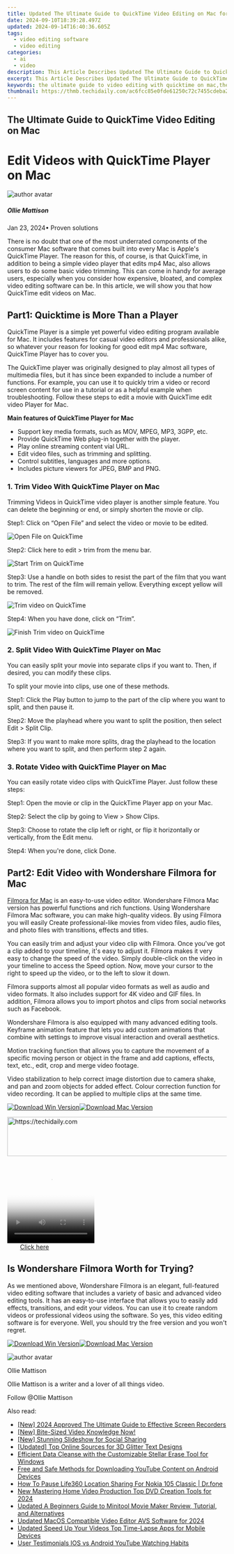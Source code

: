 ```yaml
---
title: Updated The Ultimate Guide to QuickTime Video Editing on Mac for 2024
date: 2024-09-10T18:39:28.497Z
updated: 2024-09-14T16:40:36.605Z
tags: 
  - video editing software
  - video editing
categories: 
  - ai
  - video
description: This Article Describes Updated The Ultimate Guide to QuickTime Video Editing on Mac for 2024
excerpt: This Article Describes Updated The Ultimate Guide to QuickTime Video Editing on Mac for 2024
keywords: the ultimate guide to video editing with quicktime on mac,the ultimate guide to video metadata editing on mac 8 top picks,the ultimate guide to quicktime video editing on mac,the ultimate guide to rapid video trimming on mac updated 2023,the ultimate guide to video editing on mac,the ultimate quicktime video editing guide for mac os users,the ultimate guide to video editing on a mac
thumbnail: https://thmb.techidaily.com/ac6fcc85e0fde61250c72c7455cdeba283035fd7fed1fa3496121c2d71b4b3d4.jpg
---
```


## The Ultimate Guide to QuickTime Video Editing on Mac

# Edit Videos with QuickTime Player on Mac

![author avatar](https://images.wondershare.com/filmora/article-images/ollie-mattison.jpg)

##### Ollie Mattison

 Jan 23, 2024• Proven solutions

There is no doubt that one of the most underrated components of the consumer Mac software that comes built into every Mac is Apple's QuickTime Player. The reason for this, of course, is that QuickTime, in addition to being a simple video player that edits mp4 Mac, also allows users to do some basic video trimming. This can come in handy for average users, especially when you consider how expensive, bloated, and complex video editing software can be. In this article, we will show you that how QuickTime edit videos on Mac.

## Part1: Quicktime is More Than a Player

QuickTime Player is a simple yet powerful video editing program available for Mac. It includes features for casual video editors and professionals alike, so whatever your reason for looking for good edit mp4 Mac software, QuickTime Player has to cover you.

The QuickTime player was originally designed to play almost all types of multimedia files, but it has since been expanded to include a number of functions. For example, you can use it to quickly trim a video or record screen content for use in a tutorial or as a helpful example when troubleshooting. Follow these steps to edit a movie with QuickTime edit video Player for Mac.

**Main features of QuickTime Player for Mac**

* Support key media formats, such as MOV, MPEG, MP3, 3GPP, etc.
* Provide QuickTime Web plug-in together with the player.
* Play online streaming content vial URL.
* Edit video files, such as trimming and splitting.
* Control subtitles, languages and more options.
* Includes picture viewers for JPEG, BMP and PNG.

### 1\. Trim Video With QuickTime Player on Mac

Trimming Videos in QuickTime video player is another simple feature. You can delete the beginning or end, or simply shorten the movie or clip.

Step1: Click on “Open File” and select the video or movie to be edited.

![Open File on QuickTime](https://images.wondershare.com/filmora/article-images/quicktime-edit-videos-1.jpg)

Step2: Click here to edit > trim from the menu bar.

![Start Trim on QuickTime](https://images.wondershare.com/filmora/article-images/quicktime-edit-videos-2.jpg)

Step3: Use a handle on both sides to resist the part of the film that you want to trim. The rest of the film will remain yellow. Everything except yellow will be removed.

![Trim video on QuickTime](https://images.wondershare.com/filmora/article-images/quicktime-edit-videos-3.jpg)

Step4: When you have done, click on “Trim”.

![Finish Trim video on QuickTime](https://images.wondershare.com/filmora/article-images/quicktime-edit-videos-4.jpg)

### 2\. Split Video With QuickTime Player on Mac

You can easily split your movie into separate clips if you want to. Then, if desired, you can modify these clips.

To split your movie into clips, use one of these methods.

Step1: Click the Play button to jump to the part of the clip where you want to split, and then pause it.

Step2: Move the playhead where you want to split the position, then select Edit > Split Clip.

Step3: If you want to make more splits, drag the playhead to the location where you want to split, and then perform step 2 again.

### 3\. Rotate Video with QuickTime Player on Mac

You can easily rotate video clips with QuickTime Player. Just follow these steps:

Step1: Open the movie or clip in the QuickTime Player app on your Mac.

Step2: Select the clip by going to View > Show Clips.

Step3: Choose to rotate the clip left or right, or flip it horizontally or vertically, from the Edit menu.

Step4: When you're done, click Done.

## Part2: Edit Video with Wondershare Filmora for Mac

[Filmora for Mac](https://tools.techidaily.com/wondershare/filmora/download/) is an easy-to-use video editor. Wondershare Filmora Mac version has powerful functions and rich functions. Using Wondershare Filmora Mac software, you can make high-quality videos. By using Filmora you will easily Create professional-like movies from video files, audio files, and photo files with transitions, effects and titles.

You can easily trim and adjust your video clip with Filmora. Once you've got a clip added to your timeline, it's easy to adjust it. Filmora makes it very easy to change the speed of the video. Simply double-click on the video in your timeline to access the Speed option. Now, move your cursor to the right to speed up the video, or to the left to slow it down.

Filmora supports almost all popular video formats as well as audio and video formats. It also includes support for 4K video and GIF files. In addition, Filmora allows you to import photos and clips from social networks such as Facebook.

Wondershare Filmora is also equipped with many advanced editing tools. Keyframe animation feature that lets you add custom animations that combine with settings to improve visual interaction and overall aesthetics.

Motion tracking function that allows you to capture the movement of a specific moving person or object in the frame and add captions, effects, text, etc., edit, crop and merge video footage.

Video stabilization to help correct image distortion due to camera shake, and pan and zoom objects for added effect. Colour correction function for video recording. It can be applied to multiple clips at the same time.

[![Download Win Version](https://images.wondershare.com/filmora/guide/download-btn-win.jpg)](https://tools.techidaily.com/wondershare/filmora/download/)[![Download Mac Version](https://images.wondershare.com/filmora/guide/download-btn-mac.jpg)](https://tools.techidaily.com/wondershare/filmora/download/)

<!-- affiliate ads begin -->
<a href="https://appsumo.8odi.net/c/5597632/2130886/7443" target="_top" id="2130886">
  <img src="//a.impactradius-go.com/display-ad/7443-2130886" border="0" alt="https://techidaily.com" width="728" height="90"/>
</a>
<img height="0" width="0" src="https://appsumo.8odi.net/i/5597632/2130886/7443" style="position:absolute;visibility:hidden;" border="0" />
<!-- affiliate ads end -->

<!-- affiliate ads begin -->
<span id="1304648">
					<video width="200" height="200" style="cursor:pointer"
           poster="//a.impactradius-go.com/display-clicktoplayimage/1304648.png"
           onclick="if(!this.playClicked){this.play();this.setAttribute('controls',true);this.playClicked=true;}">
	   <source src="//a.impactradius-go.com/display-ad/15852-1304648">
	   <img src="//a.impactradius-go.com/display-clicktoplayimage/1304648.png" style="border: none; height: 100%; width: 100%; object-fit: contain">
	</video>
	<div style="width:125px;text-align:center"><a href="javascript:window.open(decodeURIComponent('https%3A%2F%2Fthefitville.pxf.io%2Fc%2F5597632%2F1304648%2F15852'), '_blank');void(0);">Click here</a></div>
</span>
<img height="0" width="0" src="https://imp.pxf.io/i/5597632/1304648/15852" style="position:absolute;visibility:hidden;" border="0" />
<!-- affiliate ads end -->

## Is Wondershare Filmora Worth for Trying?

As we mentioned above, Wondershare Filmora is an elegant, full-featured video editing software that includes a variety of basic and advanced video editing tools. It has an easy-to-use interface that allows you to easily add effects, transitions, and edit your videos. You can use it to create random videos or professional videos using the software. So yes, this video editing software is for everyone. Well, you should try the free version and you won't regret.

[![Download Win Version](https://images.wondershare.com/filmora/guide/download-btn-win.jpg)](https://tools.techidaily.com/wondershare/filmora/download/)[![Download Mac Version](https://images.wondershare.com/filmora/guide/download-btn-mac.jpg)](https://tools.techidaily.com/wondershare/filmora/download/)

![author avatar](https://images.wondershare.com/filmora/article-images/ollie-mattison.jpg)

Ollie Mattison

Ollie Mattison is a writer and a lover of all things video.

Follow @Ollie Mattison

<ins class="adsbygoogle"
      style="display:block"
      data-ad-client="ca-pub-7571918770474297"
      data-ad-slot="8358498916"
      data-ad-format="auto"
      data-full-width-responsive="true"></ins>

<span class="atpl-alsoreadstyle">Also read:</span>
<div><ul>
<li><a href="https://screen-capture.techidaily.com/new-2024-approved-the-ultimate-guide-to-effective-screen-recorders/"><u>[New] 2024 Approved The Ultimate Guide to Effective Screen Recorders</u></a></li>
<li><a href="https://facebook-record-videos.techidaily.com/new-bite-sized-video-knowledge-now/"><u>[New] Bite-Sized Video Knowledge Now!</u></a></li>
<li><a href="https://instagram-video-recordings.techidaily.com/new-stunning-slideshow-for-social-sharing/"><u>[New] Stunning Slideshow for Social Sharing</u></a></li>
<li><a href="https://fox-cloud.techidaily.com/updated-top-online-sources-for-3d-glitter-text-designs/"><u>[Updated] Top Online Sources for 3D Glitter Text Designs</u></a></li>
<li><a href="https://article-helps.techidaily.com/efficient-data-cleanse-with-the-customizable-stellar-erase-tool-for-windows/"><u>Efficient Data Cleanse with the Customizable Stellar Erase Tool for Windows</u></a></li>
<li><a href="https://video-capture.techidaily.com/free-and-safe-methods-for-downloading-youtube-content-on-android-devices/"><u>Free and Safe Methods for Downloading YouTube Content on Android Devices</u></a></li>
<li><a href="https://location-social.techidaily.com/how-to-pause-life360-location-sharing-for-nokia-105-classic-drfone-by-drfone-virtual-android/"><u>How To Pause Life360 Location Sharing For Nokia 105 Classic | Dr.fone</u></a></li>
<li><a href="https://video-ai-editor.techidaily.com/new-mastering-home-video-production-top-dvd-creation-tools-for-2024/"><u>New Mastering Home Video Production Top DVD Creation Tools for 2024</u></a></li>
<li><a href="https://video-ai-editor.techidaily.com/updated-a-beginners-guide-to-minitool-movie-maker-review-tutorial-and-alternatives/"><u>Updated A Beginners Guide to Minitool Movie Maker Review, Tutorial, and Alternatives</u></a></li>
<li><a href="https://video-ai-editor.techidaily.com/updated-macos-compatible-video-editor-avs-software-for-2024/"><u>Updated MacOS Compatible Video Editor AVS Software for 2024</u></a></li>
<li><a href="https://video-ai-editor.techidaily.com/updated-speed-up-your-videos-top-time-lapse-apps-for-mobile-devices/"><u>Updated Speed Up Your Videos Top Time-Lapse Apps for Mobile Devices</u></a></li>
<li><a href="https://youtube-videos.techidaily.com/user-testimonials-ios-vs-android-youtube-watching-habits/"><u>User Testimonials IOS vs Android YouTube Watching Habits</u></a></li>
</ul></div>

